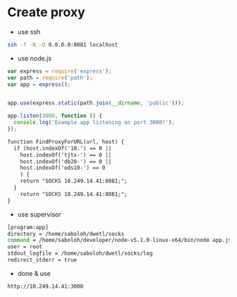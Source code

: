 Create proxy 
============


* use ssh  
```bash  
ssh -f -N -D 0.0.0.0:8081 localhost 
``` 

* use node.js  

```js 
var express = require('express');
var path = require('path');
var app = express();


app.use(express.static(path.join(__dirname, 'public')));

app.listen(3000, function () {
  console.log('Example app listening on port 3000!');
});

``` 

```html
function FindProxyForURL(url, host) {
  if (host.indexOf('10.') == 0 ||
    host.indexOf('tjtx-') == 0 ||
    host.indexOf('db20-') == 0 ||
    host.indexOf('ods10-') == 0
    ) {
    return "SOCKS 10.249.14.41:8081;";
  }
    return "SOCKS 10.249.14.41:8081;";
}   
```

* use supervisor

```bash 
[program:app]
directory = /home/saboloh/dwetl/socks
command = /home/saboloh/developer/node-v5.1.0-linux-x64/bin/node app.js
user = root
stdout_logfile = /home/saboloh/dwetl/socks/log
redirect_stderr = true
```

* done & use

```
http://10.249.14.41:3000
```




